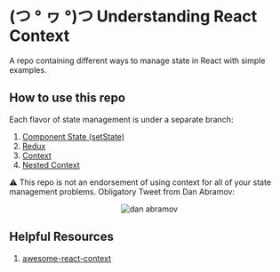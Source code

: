 # (つ ° ヮ °)つ Understanding React Context

A repo containing different ways to manage state in React with simple examples.

## How to use this repo

Each flavor of state management is under a separate branch:

1.  [Component State (setState)](https://github.com/matthamil/react-context/tree/1-component-state)
1.  [Redux](https://github.com/matthamil/react-context/tree/2-redux-state)
1.  [Context](https://github.com/matthamil/react-context/tree/3-context)
1.  [Nested Context](https://github.com/matthamil/react-context/tree/4-nested-context)

:warning: This repo is not an endorsement of using context for all of your state management problems. Obligatory Tweet from Dan Abramov:

<p align="center">
  <img src="https://imgur.com/wzFDx7u.png" alt="dan abramov">
</p>

## Helpful Resources

1.  [awesome-react-context](https://github.com/diegohaz/awesome-react-context)
